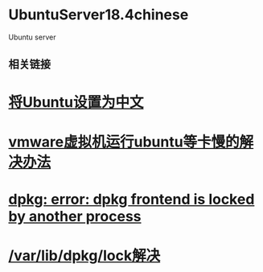 # UbuntuServer18.4chinese
Ubuntu server
## 相关链接
# <a href="https://blog.csdn.net/fx_yzjy101/article/details/80238014">将Ubuntu设置为中文</a>
# <a href="https://blog.csdn.net/jiangshuanshuan/article/details/95718528?utm_medium=distribute.pc_relevant_bbs_down.none-task-blog-baidujs-1.nonecase&depth_1-utm_source=distribute.pc_relevant_bbs_down.none-task-blog-baidujs-1.nonecase">vmware虚拟机运行ubuntu等卡慢的解决办法</a>
# <a href="https://blog.csdn.net/weixin_43946583/article/details/89382293">dpkg: error: dpkg frontend is locked by another process</a>
# <a href="https://www.jianshu.com/p/6e4f16cf6398">/var/lib/dpkg/lock解决</a>
 
